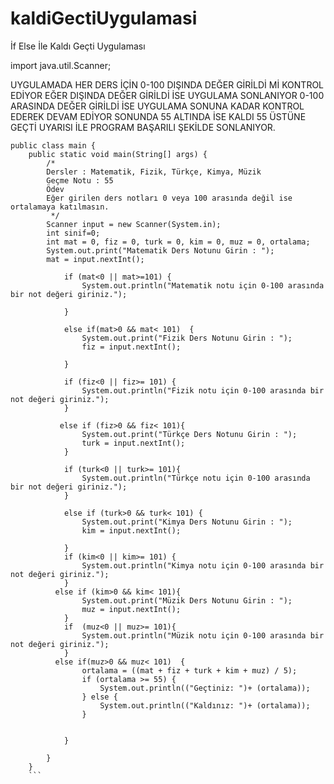# kaldiGectiUygulamasi
 İf Else İle Kaldı Geçti Uygulaması

import java.util.Scanner;

UYGULAMADA HER DERS İÇİN 0-100 DIŞINDA DEĞER GİRİLDİ Mİ KONTROL EDİYOR EĞER DIŞINDA DEĞER GİRİLDİ İSE UYGULAMA SONLANIYOR 0-100 ARASINDA DEĞER GİRİLDİ İSE UYGULAMA SONUNA KADAR KONTROL EDEREK DEVAM EDİYOR SONUNDA 55 ALTINDA İSE KALDI 55 ÜSTÜNE GEÇTİ UYARISI İLE PROGRAM BAŞARILI ŞEKİLDE SONLANIYOR.

```
public class main {
    public static void main(String[] args) {
        /*
        Dersler : Matematik, Fizik, Türkçe, Kimya, Müzik
        Geçme Notu : 55
        Ödev
        Eğer girilen ders notları 0 veya 100 arasında değil ise ortalamaya katılmasın.
         */
        Scanner input = new Scanner(System.in);
        int sinif=0;
        int mat = 0, fiz = 0, turk = 0, kim = 0, muz = 0, ortalama;
        System.out.print("Matematik Ders Notunu Girin : ");
        mat = input.nextInt();

            if (mat<0 || mat>=101) {
                System.out.println("Matematik notu için 0-100 arasında bir not değeri giriniz.");

            }

            else if(mat>0 && mat< 101)  {
                System.out.print("Fizik Ders Notunu Girin : ");
                fiz = input.nextInt();

            }

            if (fiz<0 || fiz>= 101) {
                System.out.println("Fizik notu için 0-100 arasında bir not değeri giriniz.");
            }

           else if (fiz>0 && fiz< 101){
                System.out.print("Türkçe Ders Notunu Girin : ");
                turk = input.nextInt();
            }

            if (turk<0 || turk>= 101){
                System.out.println("Türkçe notu için 0-100 arasında bir not değeri giriniz.");
            }

            else if (turk>0 && turk< 101) {
                System.out.print("Kimya Ders Notunu Girin : ");
                kim = input.nextInt();

            }
            if (kim<0 || kim>= 101) {
                System.out.println("Kimya notu için 0-100 arasında bir not değeri giriniz.");
            }
          else if (kim>0 && kim< 101){
                System.out.print("Müzik Ders Notunu Girin : ");
                muz = input.nextInt();
            }
            if  (muz<0 || muz>= 101){
                System.out.println("Müzik notu için 0-100 arasında bir not değeri giriniz.");
            }
          else if(muz>0 && muz< 101)  {
                ortalama = ((mat + fiz + turk + kim + muz) / 5);
                if (ortalama >= 55) {
                    System.out.println(("Geçtiniz: ")+ (ortalama));
                } else {
                    System.out.println(("Kaldınız: ")+ (ortalama));
                }


            }

        }
    }
    ```
